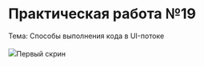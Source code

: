 Практическая работа №19
=========================
Тема: Способы выполнения кода в UI-потоке
<br>
<br>
<image src="http://git.scc/git/Repository/3c210b2d-e9d0-47c6-b2de-3ffa4c58babd/master/Raw/~d0~9c~d0~94~d0~9a~2001.03/19PR/Screenshot_1638111677.png">Первый скрин<image>
